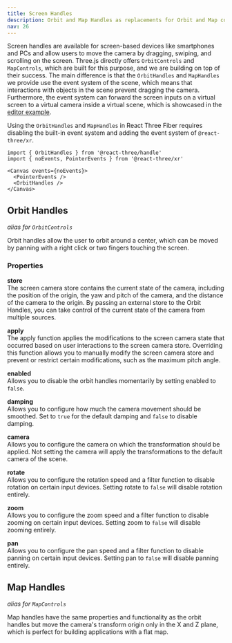 ```yaml
---
title: Screen Handles  
description: Orbit and Map Handles as replacements for Orbit and Map controls  
nav: 26  
---
```


Screen handles are available for screen-based devices like smartphones and PCs and allow users to move the camera by dragging, swiping, and scrolling on the screen. Three.js directly offers `OrbitControls` and `MapControls`, which are built for this purpose, and we are building on top of their success. The main difference is that the `OrbitHandles` and `MapHandles` we provide use the event system of the scene, which means that interactions with objects in the scene prevent dragging the camera. Furthermore, the event system can forward the screen inputs on a virtual screen to a virtual camera inside a virtual scene, which is showcased in the [editor example](https://pmndrs.github.io/xr/examples/editor/).

Using the `OrbitHandles` and `MapHandles` in React Three Fiber requires disabling the built-in event system and adding the event system of `@react-three/xr`.

```tsx
import { OrbitHandles } from '@react-three/handle'
import { noEvents, PointerEvents } from '@react-three/xr'

<Canvas events={noEvents}>
  <PointerEvents />
  <OrbitHandles />
</Canvas>
```

## Orbit Handles  
*alias for `OrbitControls`*

Orbit handles allow the user to orbit around a center, which can be moved by panning with a right click or two fingers touching the screen.

### Properties

**store**  
The screen camera store contains the current state of the camera, including the position of the origin, the yaw and pitch of the camera, and the distance of the camera to the origin. By passing an external store to the Orbit Handles, you can take control of the current state of the camera from multiple sources.

**apply**  
The apply function applies the modifications to the screen camera state that occurred based on user interactions to the screen camera store. Overriding this function allows you to manually modify the screen camera store and prevent or restrict certain modifications, such as the maximum pitch angle.

**enabled**  
Allows you to disable the orbit handles momentarily by setting enabled to `false`.  

**damping**  
Allows you to configure how much the camera movement should be smoothed. Set to `true` for the default damping and `false` to disable damping.  

**camera**  
Allows you to configure the camera on which the transformation should be applied. Not setting the camera will apply the transformations to the default camera of the scene.

**rotate**  
Allows you to configure the rotation speed and a filter function to disable rotation on certain input devices. Setting rotate to `false` will disable rotation entirely.

**zoom**  
Allows you to configure the zoom speed and a filter function to disable zooming on certain input devices. Setting zoom to `false` will disable zooming entirely.

**pan**  
Allows you to configure the pan speed and a filter function to disable panning on certain input devices. Setting pan to `false` will disable panning entirely.

## Map Handles  
*alias for `MapControls`*

Map handles have the same properties and functionality as the orbit handles but move the camera's transform origin only in the X and Z plane, which is perfect for building applications with a flat map.